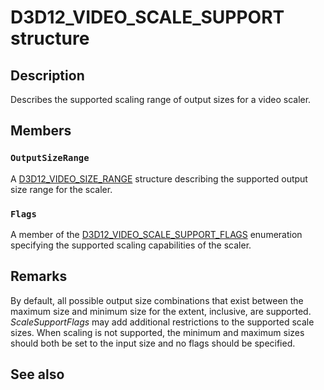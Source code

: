 # D3D12_VIDEO_SCALE_SUPPORT structure

## Description

Describes the supported scaling range of output sizes for a video scaler.

## Members

### `OutputSizeRange`

A [D3D12_VIDEO_SIZE_RANGE](https://learn.microsoft.com/windows/win32/api/d3d12video/ns-d3d12video-d3d12_video_size_range) structure describing the supported output size range for the scaler.

### `Flags`

A member of the [D3D12_VIDEO_SCALE_SUPPORT_FLAGS](https://learn.microsoft.com/windows/win32/api/d3d12video/ne-d3d12video-d3d12_video_scale_support_flags) enumeration specifying the supported scaling capabilities of the scaler.

## Remarks

By default, all possible output size combinations that exist between the maximum size and minimum size for the extent, inclusive, are supported. *ScaleSupportFlags* may add additional restrictions to the supported scale sizes.
When scaling is not supported, the minimum and maximum sizes should both be set to the input size and no flags should be specified.

## See also